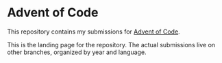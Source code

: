 # Advent of Code

This repository contains my submissions for [Advent of Code](https://adventofcode.com).

This is the landing page for the repository. The actual submissions live on other branches, organized by year and language.